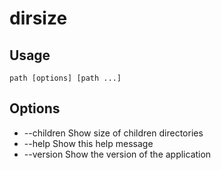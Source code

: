 # dirsize

## Usage

```shell
path [options] [path ...]
```

## Options

 * --children Show size of children directories
 * --help     Show this help message
 * --version  Show the version of the application